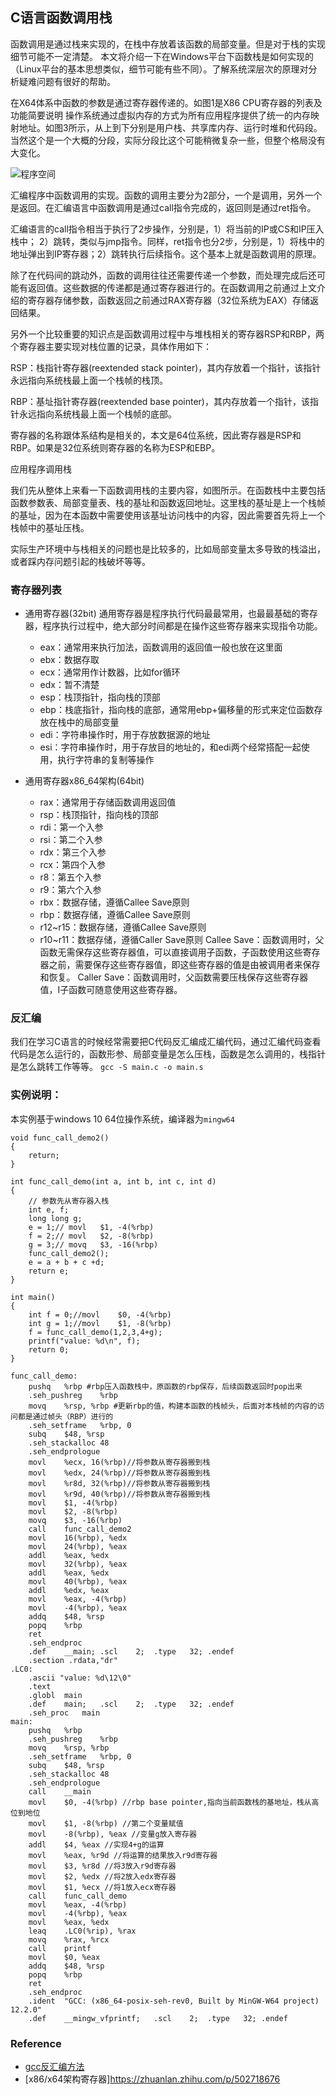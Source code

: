 ## C语言函数调用栈
函数调用是通过栈来实现的，在栈中存放着该函数的局部变量。但是对于栈的实现细节可能不一定清楚。
本文将介绍一下在Windows平台下函数栈是如何实现的（Linux平台的基本思想类似，细节可能有些不同）。了解系统深层次的原理对分析疑难问题有很好的帮助。

在X64体系中函数的参数是通过寄存器传递的。如图1是X86 CPU寄存器的列表及功能简要说明
操作系统通过虚拟内存的方式为所有应用程序提供了统一的内存映射地址。如图3所示，从上到下分别是用户栈、共享库内存、运行时堆和代码段。当然这个是一个大概的分段，实际分段比这个可能稍微复杂一些，但整个格局没有大变化。

![程序空间](../figures/program_space.png)

汇编程序中函数调用的实现。函数的调用主要分为2部分，一个是调用，另外一个是返回。在汇编语言中函数调用是通过call指令完成的，返回则是通过ret指令。

汇编语言的call指令相当于执行了2步操作，分别是，1）将当前的IP或CS和IP压入栈中； 2）跳转，类似与jmp指令。同样，ret指令也分2步，分别是，1）将栈中的地址弹出到IP寄存器；2）跳转执行后续指令。这个基本上就是函数调用的原理。

除了在代码间的跳动外，函数的调用往往还需要传递一个参数，而处理完成后还可能有返回值。这些数据的传递都是通过寄存器进行的。在函数调用之前通过上文介绍的寄存器存储参数，函数返回之前通过RAX寄存器（32位系统为EAX）存储返回结果。

另外一个比较重要的知识点是函数调用过程中与堆栈相关的寄存器RSP和RBP，两个寄存器主要实现对栈位置的记录，具体作用如下：

RSP：栈指针寄存器(reextended stack pointer)，其内存放着一个指针，该指针永远指向系统栈最上面一个栈帧的栈顶。

RBP：基址指针寄存器(reextended base pointer)，其内存放着一个指针，该指针永远指向系统栈最上面一个栈帧的底部。

寄存器的名称跟体系结构是相关的，本文是64位系统，因此寄存器是RSP和RBP。如果是32位系统则寄存器的名称为ESP和EBP。

应用程序调用栈

我们先从整体上来看一下函数调用栈的主要内容，如图所示。在函数栈中主要包括函数参数表、局部变量表、栈的基址和函数返回地址。这里栈的基址是上一个栈帧的基址，因为在本函数中需要使用该基址访问栈中的内容，因此需要首先将上一个栈帧中的基址压栈。

实际生产环境中与栈相关的问题也是比较多的，比如局部变量太多导致的栈溢出，或者踩内存问题引起的栈破坏等等。

### 寄存器列表
- 通用寄存器(32bit)
通用寄存器是程序执行代码最最常用，也最最基础的寄存器，程序执行过程中，绝大部分时间都是在操作这些寄存器来实现指令功能。
    - eax：通常用来执行加法，函数调用的返回值一般也放在这里面
    - ebx：数据存取
    - ecx：通常用作计数器，比如for循环
    - edx：暂不清楚
    - esp：栈顶指针，指向栈的顶部
    - ebp：栈底指针，指向栈的底部，通常用ebp+偏移量的形式来定位函数存放在栈中的局部变量
    - edi：字符串操作时，用于存放数据源的地址
    - esi：字符串操作时，用于存放目的地址的，和edi两个经常搭配一起使用，执行字符串的复制等操作

- 通用寄存器x86_64架构(64bit)
    - rax：通常用于存储函数调用返回值
    - rsp：栈顶指针，指向栈的顶部
    - rdi：第一个入参
    - rsi：第二个入参
    - rdx：第三个入参
    - rcx：第四个入参
    - r8：第五个入参
    - r9：第六个入参
    - rbx：数据存储，遵循Callee Save原则
    - rbp：数据存储，遵循Callee Save原则
    - r12~r15：数据存储，遵循Callee Save原则
    - r10~r11：数据存储，遵循Caller Save原则
Callee Save：函数调用时，父函数无需保存这些寄存器值，可以直接调用子函数，子函数使用这些寄存器之前，需要保存这些寄存器值，即这些寄存器的值是由被调用者来保存和恢复。
Caller Save：函数调用时，父函数需要压栈保存这些寄存器值，I子函数可随意使用这些寄存器。

### 反汇编
我们在学习C语言的时候经常需要把C代码反汇编成汇编代码，通过汇编代码查看代码是怎么运行的，函数形参、局部变量是怎么压栈，函数是怎么调用的，栈指针是怎么跳转工作等等。
`gcc -S main.c -o main.s`

### 实例说明：
本实例基于windows 10 64位操作系统，编译器为`mingw64`

```
void func_call_demo2()
{
    return;
}

int func_call_demo(int a, int b, int c, int d)
{
    // 参数先从寄存器入栈
    int e, f;
    long long g;
    e = 1;// movl	$1, -4(%rbp)
    f = 2;// movl	$2, -8(%rbp)
    g = 3;// movq	$3, -16(%rbp)
    func_call_demo2();
    e = a + b + c +d;
    return e;
}

int main()
{
    int f = 0;//movl	$0, -4(%rbp)
    int g = 1;//movl	$1, -8(%rbp)
    f = func_call_demo(1,2,3,4+g);
    printf("value: %d\n", f);
    return 0;
}
```

```
func_call_demo:
	pushq	%rbp #rbp压入函数栈中，原函数的rbp保存，后续函数返回时pop出来
	.seh_pushreg	%rbp
	movq	%rsp, %rbp #更新rbp的值，构建本函数的栈帧头，后面对本栈帧的内容的访问都是通过帧头（RBP）进行的
	.seh_setframe	%rbp, 0
	subq	$48, %rsp
	.seh_stackalloc	48
	.seh_endprologue
	movl	%ecx, 16(%rbp)//将参数从寄存器搬到栈
	movl	%edx, 24(%rbp)//将参数从寄存器搬到栈
	movl	%r8d, 32(%rbp)//将参数从寄存器搬到栈
	movl	%r9d, 40(%rbp)//将参数从寄存器搬到栈
	movl	$1, -4(%rbp)
	movl	$2, -8(%rbp)
	movq	$3, -16(%rbp)
	call	func_call_demo2
	movl	16(%rbp), %edx
	movl	24(%rbp), %eax
	addl	%eax, %edx
	movl	32(%rbp), %eax
	addl	%eax, %edx
	movl	40(%rbp), %eax
	addl	%edx, %eax
	movl	%eax, -4(%rbp)
	movl	-4(%rbp), %eax
	addq	$48, %rsp
	popq	%rbp
	ret
	.seh_endproc
	.def	__main;	.scl	2;	.type	32;	.endef
	.section .rdata,"dr"
.LC0:
	.ascii "value: %d\12\0"
	.text
	.globl	main
	.def	main;	.scl	2;	.type	32;	.endef
	.seh_proc	main
main:
	pushq	%rbp
	.seh_pushreg	%rbp
	movq	%rsp, %rbp
	.seh_setframe	%rbp, 0
	subq	$48, %rsp
	.seh_stackalloc	48
	.seh_endprologue
	call	__main
	movl	$0, -4(%rbp) //rbp base pointer,指向当前函数栈的基地址，栈从高位到地位
	movl	$1, -8(%rbp) //第二个变量赋值
	movl	-8(%rbp), %eax //变量g放入寄存器
	addl	$4, %eax //实现4+g的运算
	movl	%eax, %r9d //将运算的结果放入r9d寄存器
	movl	$3, %r8d //将3放入r9d寄存器
	movl	$2, %edx //将2放入edx寄存器
	movl	$1, %ecx //将1放入ecx寄存器
	call	func_call_demo
	movl	%eax, -4(%rbp)
	movl	-4(%rbp), %eax
	movl	%eax, %edx
	leaq	.LC0(%rip), %rax
	movq	%rax, %rcx
	call	printf
	movl	$0, %eax
	addq	$48, %rsp
	popq	%rbp
	ret
	.seh_endproc
	.ident	"GCC: (x86_64-posix-seh-rev0, Built by MinGW-W64 project) 12.2.0"
	.def	__mingw_vfprintf;	.scl	2;	.type	32;	.endef
```
### Reference
- [gcc反汇编方法](https://www.bilibili.com/read/cv13394481)
- [x86/x64架构寄存器]https://zhuanlan.zhihu.com/p/502718676